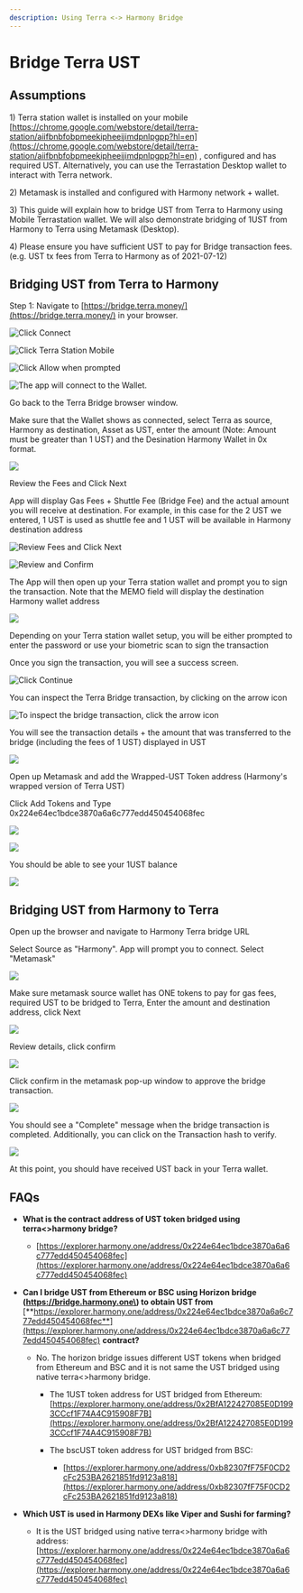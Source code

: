 ```yaml
---
description: Using Terra <-> Harmony Bridge
---
```


# Bridge Terra UST

## Assumptions

1\) Terra station wallet is installed on your mobile [https://chrome.google.com/webstore/detail/terra-station/aiifbnbfobpmeekipheeijimdpnlpgpp?hl=en](https://chrome.google.com/webstore/detail/terra-station/aiifbnbfobpmeekipheeijimdpnlpgpp?hl=en) , configured and has required UST. Alternatively, you can use the Terrastation Desktop wallet to interact with Terra network. 

2\) Metamask is installed and configured with Harmony network + wallet.

3\) This guide will explain how to bridge UST from Terra to Harmony using Mobile Terrastation wallet. We will also demonstrate bridging of 1UST from Harmony to Terra using Metamask \(Desktop\).

4\) Please ensure you have sufficient UST to pay for Bridge transaction fees. \(e.g. UST tx fees from Terra to Harmony as of 2021-07-12\)

## Bridging UST from Terra to Harmony

Step 1: Navigate to [https://bridge.terra.money/](https://bridge.terra.money/) in your browser. 

![Click Connect](../.gitbook/assets/image%20%28103%29.png)

![Click Terra Station Mobile](../.gitbook/assets/image%20%28111%29.png)

![Click Allow when prompted](../.gitbook/assets/image%20%2898%29.png)

![The app will connect to the Wallet. ](../.gitbook/assets/image%20%28168%29.png)

Go back to the Terra Bridge browser window.

Make sure that the Wallet shows as connected, select Terra as source, Harmony as destination, Asset as UST, enter the amount \(Note: Amount must be greater than 1 UST\) and the Desination Harmony Wallet in 0x format. 

![](../.gitbook/assets/image%20%28174%29.png)

Review the Fees and Click Next

App will display Gas Fees + Shuttle Fee \(Bridge Fee\) and the actual amount you will receive at destination. For example, in this case for the 2 UST we entered, 1 UST is used as shuttle fee and 1 UST will be available in Harmony destination address

![Review Fees and Click Next](../.gitbook/assets/image%20%28153%29.png)

![Review and Confirm](../.gitbook/assets/image%20%28172%29.png)

The App will then open up your Terra station wallet and prompt you to sign the transaction. Note that the MEMO field will display the destination Harmony wallet address 

![](../.gitbook/assets/image%20%28107%29.png)

Depending on your Terra station wallet setup, you will be either prompted to enter the password or use your biometric scan to sign the transaction

Once you sign the transaction, you will see a success screen.

![Click Continue](../.gitbook/assets/image%20%28167%29.png)

You can inspect the Terra Bridge transaction, by clicking on the arrow icon

![To inspect the bridge transaction, click the arrow icon](../.gitbook/assets/image%20%28136%29.png)

You will see the transaction details + the amount that was transferred to the bridge \(including the fees of 1 UST\) displayed in UST 

![](../.gitbook/assets/image%20%28149%29.png)

Open up Metamask and add the Wrapped-UST Token address \(Harmony's wrapped version of Terra UST\)

Click Add Tokens and Type 0x224e64ec1bdce3870a6a6c777edd450454068fec

![](../.gitbook/assets/image%20%28143%29.png)

![](../.gitbook/assets/image%20%28117%29.png)

You should be able to see your 1UST balance

![](../.gitbook/assets/image%20%28157%29.png)

## Bridging UST from Harmony to Terra

Open up the browser and navigate to Harmony Terra bridge URL

Select Source as "Harmony". App will prompt you to connect. Select "Metamask"

![](../.gitbook/assets/image%20%28151%29.png)



Make sure metamask source wallet has ONE tokens to pay for gas fees, required UST to be bridged to Terra, Enter the amount and destination address, click Next

![](../.gitbook/assets/image%20%28101%29.png)

Review details, click confirm

![](../.gitbook/assets/image%20%28160%29.png)

Click confirm in the metamask pop-up window to approve the bridge transaction.

![](../.gitbook/assets/image%20%28118%29.png)

You should see a "Complete" message when the bridge transaction is completed. Additionally, you can click on the Transaction hash to verify.



![](../.gitbook/assets/image%20%28170%29.png)



At this point, you should have received UST back in your Terra wallet.

## FAQs

* **What is the contract address of UST token bridged using terra&lt;&gt;harmony bridge?**

  * [https://explorer.harmony.one/address/0x224e64ec1bdce3870a6a6c777edd450454068fec](https://explorer.harmony.one/address/0x224e64ec1bdce3870a6a6c777edd450454068fec)

* **Can I bridge UST from Ethereum or BSC using Horizon bridge \(https://bridge.harmony.one\) to obtain UST from** [**https://explorer.harmony.one/address/0x224e64ec1bdce3870a6a6c777edd450454068fec**](https://explorer.harmony.one/address/0x224e64ec1bdce3870a6a6c777edd450454068fec) **contract?**
  * No. The horizon bridge issues different UST tokens when bridged from Ethereum and BSC and it is not same the UST bridged using native terra&lt;&gt;harmony bridge. 
    * The 1UST token address for UST bridged from Ethereum: [https://explorer.harmony.one/address/0x2BfA122427085E0D1993CCcf1F74A4C915908F7B](https://explorer.harmony.one/address/0x2BfA122427085E0D1993CCcf1F74A4C915908F7B)
    * The bscUST token address for UST bridged from BSC:

      * [https://explorer.harmony.one/address/0xb82307fF75F0CD2cFc253BA2621851fd9123a818](https://explorer.harmony.one/address/0xb82307fF75F0CD2cFc253BA2621851fd9123a818)
* **Which UST is used in Harmony DEXs like Viper and Sushi for farming?**
  * It is the UST bridged using native terra&lt;&gt;harmony bridge with address: [https://explorer.harmony.one/address/0x224e64ec1bdce3870a6a6c777edd450454068fec](https://explorer.harmony.one/address/0x224e64ec1bdce3870a6a6c777edd450454068fec)

